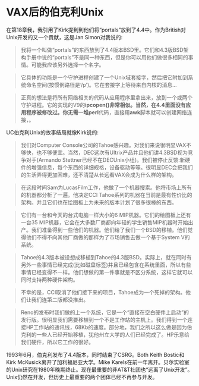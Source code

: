 # VAX后的伯克利Unix

在第18章我，我引用了Kirk提到到他们将“portals”放到了4.4中。作为British对Unix开发的又一个贡献，这是Jan Simon对我说的:

> 我将一个叫做“portals”的东西放到了4.4版本BSD里。它们和4.3版BSD架构手册中说的“portals”不是同一种东西，但是你可以用他们做很多相同的事情。可能我应该另外选择一个名字。

> 它具体的功能是一个守护进程创建了一个Unix域套接字，然后把它附加到系统命名空间(按惯例路径是‘/p’)。它在套接字上等待来自内核的消息...

> 正真的想法是将所有网络相关的代码从应用程序里拿出来，放到一个或两个守护进程。它的实现的V9的**ipcopen()**非常相似。当然，在4.4里面没有应用程序被修改过。你无需一堆**perl**代码，直接用**awk**脚本就可以创建网络连接，。

UC伯克利Unix的故事结局就像Kirk说的:

> 我们对Computer Console公司的Tahoe感兴趣。对我们来说很明显VAX不够快，也不够便宜。当然，DEC这次有Ultrix产品并且他们讲4.3BSD视为竞争对手(Armando Stettner已经不在DECUnix小组)。我们被停止反馈:新硬件的增强信息，每个东西的详细规格，设备驱动等等。很明显DEC会把我们的生活弄得更加困难，还不清楚从长远看VAX会成为什么样的架构。

> 在这段时间Sam为LucasFilm工作，他做了一个机器搜索。他将市场上所有的机器都分析了一遍。他决定CCI Tahoe系列的机器在当前是最有性价比的架构。并且它们也在绘图板上为未来的版本计划了很多很棒的东西。

> 它们有一台和今天的台式电脑一样大小的6 MIP机器。它们的绘图板上还有一台35 MIP机器，它会在大多数厂商都向年轻的学生销售MIP机器时开始出产。我们准备得到一些他们的机器。他们给了我们一个BSD的移植。他们觉得他们不得不向其他厂商做的那样为了市场销售去做一个基于System V的系统。

> Tahoe的4.3版本被设想成移植到Tahoe的4.3版BSD。实际上，就在同时有另外一些事情已经完成(比如磁盘标签)并且已经包含在系统里面，所以有些事情已经变得不一样。他们想做的第一件事就是不区分系统，这样它就可以同时支持两种硬件架构。

> 不幸的是，CCI取消了他们接下来的项目，Tahoe成为一个死掉的架构。他们让我们连第二版都没推出。

> Reno的发布时我们做的上一个系统，它是一个“直接在空白硬件上启动”的发行版。很明显我们需要移植到一个不是工作站的主机上。我们得到一个连接HP工作站的通讯线，68Kb的速度。部分地，我们之所以这么做是因为伯克利的一些人已经开始移植，犹他州立大学的人们已经完成了。HP乐意给我们硬件，所以它工作的很好。

1993年6月，伯克利发布了4.4版本，同时结束了CSRG。Both Keith Bostic和Kirk McKusick离开了加利福尼亚大学。Mike Karels在前一年离开。贝尔实验室的Unix研究在1980年晚期终止。现在最重要的非AT&T社团也“远离了Unix开发”。Unix仍然在开发，但历史上最重要的两个团体已经不再参与开发。
